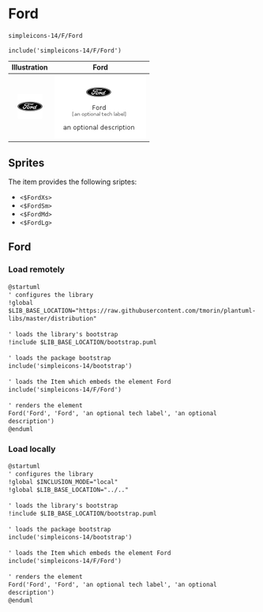 # Ford


```text
simpleicons-14/F/Ford
```

```text
include('simpleicons-14/F/Ford')
```



| Illustration | Ford |
| :---: | :---: |
| ![illustration for Illustration](../../simpleicons-14/F/Ford.png) | ![illustration for Ford](../../simpleicons-14/F/Ford.Local.png) |



## Sprites
The item provides the following sriptes:

- `<$FordXs>`
- `<$FordSm>`
- `<$FordMd>`
- `<$FordLg>`





## Ford

### Load remotely
```plantuml
@startuml
' configures the library
!global $LIB_BASE_LOCATION="https://raw.githubusercontent.com/tmorin/plantuml-libs/master/distribution"

' loads the library's bootstrap
!include $LIB_BASE_LOCATION/bootstrap.puml

' loads the package bootstrap
include('simpleicons-14/bootstrap')

' loads the Item which embeds the element Ford
include('simpleicons-14/F/Ford')

' renders the element
Ford('Ford', 'Ford', 'an optional tech label', 'an optional description')
@enduml
```

### Load locally
```plantuml
@startuml
' configures the library
!global $INCLUSION_MODE="local"
!global $LIB_BASE_LOCATION="../.."

' loads the library's bootstrap
!include $LIB_BASE_LOCATION/bootstrap.puml

' loads the package bootstrap
include('simpleicons-14/bootstrap')

' loads the Item which embeds the element Ford
include('simpleicons-14/F/Ford')

' renders the element
Ford('Ford', 'Ford', 'an optional tech label', 'an optional description')
@enduml
```

